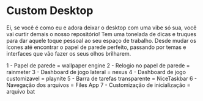 # Custom Desktop
Ei, se você é como eu e adora deixar o desktop com uma vibe só sua, você vai curtir demais o nosso repositório! Tem uma tonelada de dicas e truques para dar aquele toque pessoal ao seu espaço de trabalho. Desde mudar os ícones até encontrar o papel de parede perfeito, passando por temas e interfaces que vão fazer os seus olhos brilharem.

1 - Papel de parede = wallpaper engine
2 - Relogio no papel de parede = rainmeter
3 - Dashboard de jogo lateral = nexus
4 - Dashboard de jogo customizavel = playnite
5 - Barra de tarefas transparente = NiceTaskbar
6 - Navegação dos arquivos = Files App
7 - Customização de inicialização = arquivo bat